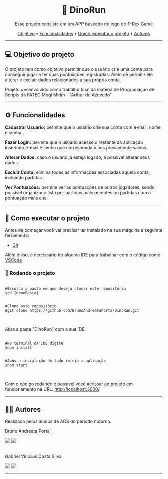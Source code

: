 <h1 align="center">🦖 DinoRun </h1>
<p align="center">Esse projeto consiste em um APP baseado no jogo do T-Rex Game</p>
  
<p align="center">
 <a href="#objetivo">Objetivo</a> •
 <a href="#funcionalidades">Funcionalidades</a> • 
 <a href="#executar">Como executar o projeto</a> • 
 <a href="#autores">Autores</a>
</p>

<hr>

<h2 id="objetivo">💻 Objetivo do projeto</h2>

<p>O projeto tem como objetivo permitir que o usuário crie uma conta para conseguir jogar e ter suas pontuações registradas. Além de permitir ele alterar e excluir dados relacionados a sua própria conta.</p>

<p>Projeto desenvolvido como trabalho final da matéria de Programação de Scripts da FATEC Mogi Mirim - "Arthur de Azevedo".</p>

<hr>
<h2 id="funcionalidades">⚙️ Funcionalidades</h2>

<p><strong>Cadastrar Usuário:</strong> permite que o usuário crie sua conta com e-mail, nome e senha.</p>
<p><strong>Fazer Login:</strong> permite que o usuário acesse o restante da aplicação inserindo e-mail e senha que correspondam aos previamente salvos.</p>
<p><strong>Alterar Dados:</strong> caso o usuário já esteja logado, é possível alterar seus dados.</p>
<p><strong>Excluir Conta:</strong> elimina todas as informações associadas àquela conta, incluindo partidas.</p>
<p><strong>Ver Pontuações:</strong> permite ver as pontuações de outros jogadores, sendo possível organizar a lista por partidas mais recentes ou partidas com a pontuação mais alta.</p>
<hr>

<h2 id="executar">🚀 Como executar o projeto</h2>
<p>Antes de começar você vai precisar ter instalado na sua máquina a seguinte ferramenta:</p>
<ul>
  <li><a href="https://git-scm.com" target="_blank">Git</a></li>
</ul>
<p>Além disso, é necessário ter alguma IDE para trabalhar com o código como <a href="https://code.visualstudio.com/" target="_blank">VSCode</a></p>
<h3>🎲 Rodando o projeto</h3>
  <pre>
    <code>
#Escolha a pasta em que deseja clonar este repositório
$cd {nomePasta}
<br>      
#Clone este repositório
$git clone https://github.com/BrunoAndreataPorta/DinoRun.git
    </code>
  </pre>

<p>Abra a pasta "DinoRun" com a sua IDE.</p>
  <pre>
    <code>
#No terminal da IDE digite
$npm install
<br>      
#Após a instalação de tudo inicie a aplicação
$npm start
    </code>
  </pre>

<p>Com o código rodando é possivel você acessar ao projeto em funcionamento na URL: <a href="http://localhost:3000" target="_blank">http://localhost:3000/</a></p>

<hr>

<h2 id="autores">👨‍💻 Autores</h2>
<p>Realizado pelos alunos de ADS do período noturno:</p>
<p>Bruno Andreata Porta</p>
</div>
<a href = "mailto:bruno.porta@hotmail.com"><img loading="lazy" src="https://img.shields.io/badge/Microsoft_Outlook-0078D4?style=for-the-badge&logo=microsoft-outlook&logoColor=white" target="_blank"></a>
<a href="https://www.linkedin.com/in/bruno-andreata-porta-320327253/" target="_blank"><img loading="lazy" src="https://img.shields.io/badge/-LinkedIn-%230077B5?style=for-the-badge&logo=linkedin&logoColor=white" target="_blank"></a>   
</div>
<br><br>
<p>Gabriel Vinícius Costa Silva</p>
</div>
<a href = "mailto:gabrielvinicsilva@gmail.com"><img loading="lazy" src="https://img.shields.io/badge/Gmail-D14836?style=for-the-badge&logo=gmail&logoColor=white" target="_blank"></a>
<a href="https://www.linkedin.com/in/gabriel-silva-73566a252/" target="_blank"><img loading="lazy" src="https://img.shields.io/badge/-LinkedIn-%230077B5?style=for-the-badge&logo=linkedin&logoColor=white" target="_blank"></a>   
</div>
<hr>
